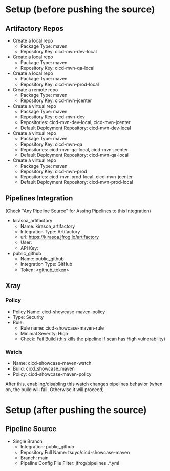 # Setup (before pushing the source)
## Artifactory Repos
- Create a local repo
  - Package Type: maven
  - Repository Key: cicd-mvn-dev-local
  <!-- - Enable Indexing In Xray: On -->
- Create a local repo
  - Package Type: maven
  - Repository Key: cicd-mvn-qa-local
  <!-- - Enable Indexing In Xray: On -->
- Create a local repo
  - Package Type: maven
  - Repository Key: cicd-mvn-prod-local
  <!-- - Enable Indexing In Xray: On -->
- Create a remote repo
  - Package Type: maven
  - Repository Key: cicd-mvn-jcenter
  <!-- - Enable Indexing In Xray: On -->
- Create a virtual repo
  - Package Type: maven
  - Repository Key: cicd-mvn-dev
  - Repositories: cicd-mvn-dev-local, cicd-mvn-jcenter
  - Default Deployment Repository: cicd-mvn-dev-local
- Create a virtual repo
  - Package Type: maven
  - Repository Key: cicd-mvn-qa
  - Repositories: cicd-mvn-qa-local, cicd-mvn-jcenter
  - Default Deployment Repository: cicd-mvn-qa-local
- Create a virtual repo
  - Package Type: maven
  - Repository Key: cicd-mvn-prod
  - Repositories: cicd-mvn-prod-local, cicd-mvn-jcenter
  - Default Deployment Repository: cicd-mvn-prod-local
## Pipelines Integration
(Check "Any Pipeline Source" for Assing Pipelines to this Integration)
- kirasoa_artifactory
  - Name: kirasoa_artifactory
  - Integration Type: Artifactory
  - url: https://kirasoa.jfrog.io/artifactory
  - User: <username>
  - API Key: <password>
- public_github
  - Name: public_github
  - Integration Type: GitHub
  - Token: <github_token>
## Xray
### Policy
- Policy Name: cicd-showcase-maven-policy
- Type: Security
- Rule:
  - Rule name: cicd-showcase-maven-rule
  - Minimal Severity: High
  - Check: Fail Build (this kills the pipeline if scan has High vulnerability)
### Watch
- Name: cicd-showcase-maven-watch
- Build: cicd_showcase_maven
- Policy: cicd-showcase-maven-policy

After this, enabling/disabling this watch changes pipelines behavior (when on, the build will fail. Otherwise it will proceed)

# Setup (after pushing the source)
## Pipeline Source
- Single Branch
  - Integration: public_github
  - Repository Full Name: tsuyo/cicd-showcase-maven
  - Branch: main
  - Pipeline Config File Filter: jfrog/pipelines\..*\.yml

